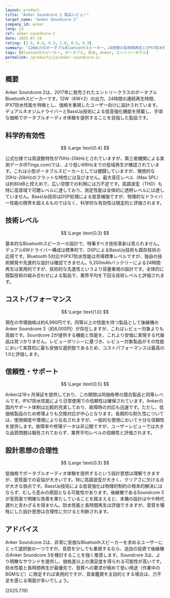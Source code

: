 ```yaml
---
layout: product
title: "Anker Soundcore 2 製品レビュー"
target_name: "Anker Soundcore 2"
company_id: anker
lang: ja
ref: anker-soundcore-2
date: 2025-07-19
rating: [2.5, 0.4, 0.3, 1.0, 0.5, 0.3]
summary: "12W出力のポータブルBluetoothスピーカー。24時間の長時間再生とIPX7防水性能を備えるが、音質面では測定性能が限定的。同性能クラスでは最高のコストパフォーマンスを誇る。"
tags: [Bluetoothスピーカー, ポータブル, 防水, Anker, エントリーモデル]
permalink: /products/ja/anker-soundcore-2/
---
```


## 概要

Anker Soundcore 2は、2017年に発売されたエントリークラスのポータブルBluetoothスピーカーです。12W（6W×2）の出力、24時間の連続再生時間、IPX7防水性能を特徴とし、価格を重視したユーザー向けに設計されています。デュアルネオジムドライバーとBassUp技術による低音強化機能を搭載し、手頃な価格でポータブルオーディオ体験を提供することを目指した製品です。

## 科学的有効性

$$ \Large \text{0.4} $$

公式仕様では周波数特性が70Hz-20kHzとされていますが、第三者機関による実測データ(RTings.com)では、より低い69Hzまでの低域再生が確認されています。これは小型ポータブルスピーカーとしては健闘していますが、理想的な20Hz-20kHzのフラットな特性には及びません。最大音圧レベル（Max SPL）は約80dBと控えめで、広い空間での利用には力不足です。高調波歪（THD）も特に高音域で可聴レベルに達しており、測定性能は全体的に透明レベルには達していません。BassUp技術はDSP処理による低音補強ですが、物理的なドライバー性能の限界を超えるものではなく、科学的な有効性は限定的と評価されます。

## 技術レベル

$$ \Large \text{0.3} $$

基本的なBluetoothスピーカーの設計で、特筆すべき技術革新は見られません。デュアル6Wドライバー構成は標準的で、DSPによるBassUp技術も既存技術の応用です。Bluetooth 5対応やIPX7防水性能は市場標準レベルですが、独自の技術開発や先進的な設計は確認できません。5,200mAhバッテリーによる24時間再生は実用的ですが、技術的な先進性というより容量重視の設計です。全体的に既製技術の組み合わせによる製品で、業界平均を下回る技術レベルと評価されます。

## コストパフォーマンス

$$ \Large \text{1.0} $$

現在の市場価格は約4,990円です。同等以上の性能を持つ製品として後継機のAnker Soundcore 3（約6,000円）が存在しますが、これはレビュー対象よりも高価です。Soundcore 2が提供する機能と性能を、これより安価に実現する代替品は見つかりません。レビューポリシーに基づき、レビュー対象製品がその性能において実質的に最も安価な選択肢であるため、コストパフォーマンスは最高の1.0と評価します。

## 信頼性・サポート

$$ \Large \text{0.5} $$

Ankerは18ヶ月保証を提供しており、この期間は同価格帯の競合製品と同等レベルです。IPX7防水性能により日常使用での信頼性は確保されています。Ankerの国内サポート体制は比較的充実しており、故障時の対応も迅速です。ただし、低価格製品のため修理よりも交換対応が中心となります。長期的な耐久性については、使用頻度や環境により左右されますが、一般的な使用において十分な信頼性を提供します。故障率や修理データは非公開ですが、ユーザーレビューでは大きな品質問題は報告されておらず、業界平均レベルの信頼性と評価されます。

## 設計思想の合理性

$$ \Large \text{0.3} $$

低価格でポータブルオーディオ体験を提供するという設計思想は理解できますが、音質面での妥協が大きいです。特に高調波歪が大きく、クリアさに欠ける点が大きな弱点です。BassUp技術による低音強化は物理的制約の根本的解決にはならず、むしろ歪みの原因となる可能性があります。後継機であるSoundcore 3が音質面で明確な改善を果たしていることを踏まえると、本機の設計はやや時代遅れと言わざるを得ません。防水性能と長時間再生は評価できますが、音質を犠牲にした設計思想は合理性に欠けると判断されます。

## アドバイス

Anker Soundcore 2は、非常に安価なBluetoothスピーカーを求めるユーザーにとって選択肢の一つですが、音質を少しでも重視するなら、追加の投資で後継機のAnker Soundcore 3を検討することを強く推奨します。Soundcore 3は、より明瞭なサウンドを提供し、価格差以上の満足度を得られる可能性が高いです。防水性能と長時間再生が最優先で、音質への要求が極めて低い用途（作業中のBGMなど）に限定すれば実用的ですが、音楽鑑賞を主目的とする場合は、力不足を感じる場面が多いでしょう。

(2025.7.19)